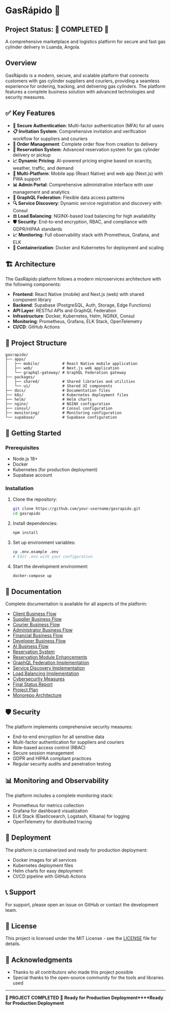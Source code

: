 # GasRápido 🚀

## Project Status: 🎉 COMPLETED 🎉

A comprehensive marketplace and logistics platform for secure and fast gas cylinder delivery in Luanda, Angola.

## Overview

GasRápido is a modern, secure, and scalable platform that connects customers with gas cylinder suppliers and couriers, providing a seamless experience for ordering, tracking, and delivering gas cylinders. The platform features a complete business solution with advanced technologies and security measures.

## ✅ Key Features

- **🔐 Secure Authentication**: Multi-factor authentication (MFA) for all users
- **📋 Invitation System**: Comprehensive invitation and verification workflow for suppliers and couriers
- **🛒 Order Management**: Complete order flow from creation to delivery
- **📅 Reservation System**: Advanced reservation system for gas cylinder delivery or pickup
- **📈 Dynamic Pricing**: AI-powered pricing engine based on scarcity, weather, traffic, and demand
- **📱 Multi-Platform**: Mobile app (React Native) and web app (Next.js) with PWA support
- **📊 Admin Portal**: Comprehensive administrative interface with user management and analytics
- **🔄 GraphQL Federation**: Flexible data access patterns
- **🔍 Service Discovery**: Dynamic service registration and discovery with Consul
- **⚖️ Load Balancing**: NGINX-based load balancing for high availability
- **🛡️ Security**: End-to-end encryption, RBAC, and compliance with GDPR/HIPAA standards
- **📈 Monitoring**: Full observability stack with Prometheus, Grafana, and ELK
- **🐳 Containerization**: Docker and Kubernetes for deployment and scaling

## 🏗️ Architecture

The GasRápido platform follows a modern microservices architecture with the following components:

- **Frontend**: React Native (mobile) and Next.js (web) with shared component library
- **Backend**: Supabase (PostgreSQL, Auth, Storage, Edge Functions)
- **API Layer**: RESTful APIs and GraphQL Federation
- **Infrastructure**: Docker, Kubernetes, Helm, NGINX, Consul
- **Monitoring**: Prometheus, Grafana, ELK Stack, OpenTelemetry
- **CI/CD**: GitHub Actions

## 📁 Project Structure

```
gasrapido/
├── apps/
│   ├── mobile/          # React Native mobile application
│   ├── web/             # Next.js web application
│   └── graphql-gateway/ # GraphQL Federation gateway
├── packages/
│   ├── shared/          # Shared libraries and utilities
│   └── ui/              # Shared UI components
├── docs/                # Documentation files
├── k8s/                 # Kubernetes deployment files
├── helm/                # Helm charts
├── nginx/               # NGINX configuration
├── consul/              # Consul configuration
├── monitoring/          # Monitoring configuration
└── supabase/            # Supabase configuration
```

## 🚀 Getting Started

### Prerequisites

- Node.js 18+
- Docker
- Kubernetes (for production deployment)
- Supabase account

### Installation

1. Clone the repository:
   ```bash
   git clone https://github.com/your-username/gasrapido.git
   cd gasrapido
   ```

2. Install dependencies:
   ```bash
   npm install
   ```

3. Set up environment variables:
   ```bash
   cp .env.example .env
   # Edit .env with your configuration
   ```

4. Start the development environment:
   ```bash
   docker-compose up
   ```

## 📖 Documentation

Complete documentation is available for all aspects of the platform:

- [Client Business Flow](./docs/business-flows/CLIENT_BUSINESS_FLOW.md)
- [Supplier Business Flow](./docs/business-flows/SUPPLIER_BUSINESS_FLOW.md)
- [Courier Business Flow](./docs/business-flows/COURIER_BUSINESS_FLOW.md)
- [Administrator Business Flow](./docs/business-flows/ADMINISTRATOR_BUSINESS_FLOW.md)
- [Financial Business Flow](./docs/business-flows/FINANCIAL_BUSINESS_FLOW.md)
- [Developer Business Flow](./docs/business-flows/DEVELOPER_BUSINESS_FLOW.md)
- [AI Business Flow](./docs/business-flows/AI_BUSINESS_FLOW.md)
- [Reservation System](./docs/system/RESERVATION_SYSTEM.md)
- [Reservation Module Enhancements](./docs/system/RESERVATION_MODULE_ENHANCEMENTS.md)
- [GraphQL Federation Implementation](./docs/technical/GRAPHQL_FEDERATION.md)
- [Service Discovery Implementation](./docs/technical/SERVICE_DISCOVERY.md)
- [Load Balancing Implementation](./docs/technical/LOAD_BALANCING.md)
- [Cybersecurity Measures](./docs/security/CYBERSECURITY_MEASURES.md)
- [Final Status Report](./docs/FINAL_STATUS_REPORT.md)
- [Project Plan](./docs/PROJECT_PLAN.md)
- [Monorepo Architecture](./docs/technical/MONOREPO_ARCHITECTURE.md)

## 🛡️ Security

The platform implements comprehensive security measures:

- End-to-end encryption for all sensitive data
- Multi-factor authentication for suppliers and couriers
- Role-based access control (RBAC)
- Secure session management
- GDPR and HIPAA compliant practices
- Regular security audits and penetration testing

## 📊 Monitoring and Observability

The platform includes a complete monitoring stack:

- Prometheus for metrics collection
- Grafana for dashboard visualization
- ELK Stack (Elasticsearch, Logstash, Kibana) for logging
- OpenTelemetry for distributed tracing

## 🚀 Deployment

The platform is containerized and ready for production deployment:

- Docker images for all services
- Kubernetes deployment files
- Helm charts for easy deployment
- CI/CD pipeline with GitHub Actions

## 📞 Support

For support, please open an issue on GitHub or contact the development team.

## 📄 License

This project is licensed under the MIT License - see the [LICENSE](LICENSE) file for details.

## 🙏 Acknowledgments

- Thanks to all contributors who made this project possible
- Special thanks to the open-source community for the tools and libraries used

---
**🎉 PROJECT COMPLETED 🎉**
**Ready for Production Deployment****Ready for Production Deployment**